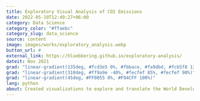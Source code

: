 ```yaml
---
title: Exploratory Visual Analysis of CO2 Emissions
date: 2022-05-10T12:49:27+06:00
category: Data Science
category_color: "#ffaebc"
category_slug: data_science
source: content
image: images/works/exploratory_analysis.webp
button_url: #
external_link: https://hluebbering.github.io/exploratory-analysis/
dateit: Nov 2021
grad: "linear-gradient(135deg, #fcd3e5 0%, #fbbace, #fa9dbd, #fcb5f8 130%)"
grad: "linear-gradient(310deg, #ff9a9e -40%, #fecfef 85%, #fecfef 90%)"
grad: "linear-gradient(45deg, #FF0055 0%, #F94CFF 100%)"
lang: python
about: Created visualizations to explore and translate the World Development Indicators data set for global CO2 emissions. 
---
```


